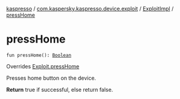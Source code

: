 [kaspresso](../../index.md) / [com.kaspersky.kaspresso.device.exploit](../index.md) / [ExploitImpl](index.md) / [pressHome](./press-home.md)

# pressHome

`fun pressHome(): `[`Boolean`](https://kotlinlang.org/api/latest/jvm/stdlib/kotlin/-boolean/index.html)

Overrides [Exploit.pressHome](../-exploit/press-home.md)

Presses home button on the device.

**Return**
true if successful, else return false.


